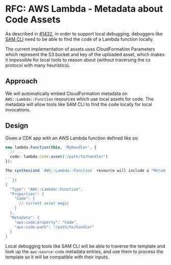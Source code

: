 # RFC: AWS Lambda - Metadata about Code Assets

As described in [#1432](https://github.com/awslabs/aws-cdk/issues/1432), in order to support local debugging,
debuggers like [SAM CLI](https://github.com/awslabs/aws-sam-cli) need to be able to find the code of a Lambda
function locally.

The current implementation of assets uses CloudFormation Parameters which represent the S3 bucket and key of the
uploaded asset, which makes it impossible for local tools to reason about (without traversing the cx protocol with
many heuristics).

## Approach

We will automatically embed CloudFormation metadata on `AWS::Lambda::Function` resources which use
local assets for code. The metadata will allow tools like SAM CLI to find the code locally for local invocations.

## Design

Given a CDK app with an AWS Lambda function defined like so:

```ts
new lambda.Function(this, 'MyHandler', {
  // ...
  code: lambda.Code.asset('/path/to/handler')
});

The synthesized `AWS::Lambda::Function` resource will include a "Metadata" entry as follows:

```js
{
  "Type": "AWS::Lambda::Function",
  "Properties": {
    "Code": {
      // current asset magic
    }
  },
  "Metadata": {
    "aws:code:property": "Code",
    "aws:code:path": "/path/to/handler"
  }
}
```

Local debugging tools like SAM CLI will be able to traverse the template and look up the `aws:source-code` metadata
entries, and use them to process the template so it will be compatible with their inputs.
